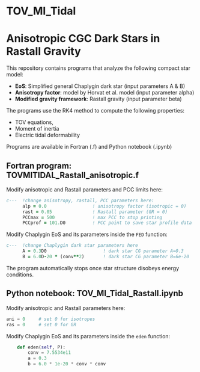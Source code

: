 # TOV_MI_Tidal
# Anisotropic CGC Dark Stars in Rastall Gravity

This repository contains programs that analyze the following compact star model:
- **EoS**: Simplified general Chaplygin dark star (input parameters A & B)
- **Anisotropy factor**: model by Horvat et al. model (input parameter alpha)
- **Modified gravity framework**: Rastall gravity (input parameter beta)

The programs use the RK4 method to compute the following properties:
- TOV equations,
- Moment of inertia
- Electric tidal deformability

Programs are available in Fortran (.f) and Python notebook (.ipynb)

## Fortran program: TOVMITIDAL_Rastall_anisotropic.f
Modify anisotropic and Rastall parameters and PCC limits here:

```fortran
c---  !change anisotropy, rastall, PCC parameters here: 
      alp = 0.0                 ! anisotropy factor (isotropic = 0)
      rast = 0.05               ! Rastall parameter (GR = 0)
      PCCmax = 500              ! max PCC to stop printing
      PCCprof = 101.D0          ! PCC point to save star profile data 
```

Modify Chaplygin EoS and its parameters inside the `FED` function:
```fortran
c---  !change Chaplygin dark star parameters here
      A = 0.3D0                     ! dark star CG parameter A=0.3
      B = 6.0D-20 * (conv**2)       ! dark star CG parameter B=6e-20
```

The program automatically stops once star structure disobeys energy conditions.

## Python notebook: TOV_MI_Tidal_Rastall.ipynb
Modify anisotropic and Rastall parameters here:
```python
ani = 0     # set 0 for isotropes
ras = 0     # set 0 for GR
```
Modify Chaplygin EoS and its parameters inside the `eden` function:
```python
    def eden(self, P):
        conv = 7.5534e11
        a = 0.3
        b = 6.0 * 1e-20 * conv * conv
```
